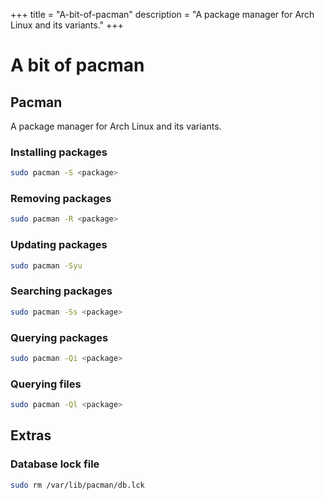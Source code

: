 +++
title = "A-bit-of-pacman"
description = "A package manager for Arch Linux and its variants."
+++

# A bit of pacman

## Pacman

A package manager for Arch Linux and its variants.

### Installing packages

```bash
sudo pacman -S <package>
```

### Removing packages

```bash
sudo pacman -R <package>
```

### Updating packages

```bash
sudo pacman -Syu
```

### Searching packages

```bash
sudo pacman -Ss <package>
```

### Querying packages

```bash
sudo pacman -Qi <package>
```

### Querying files

```bash
sudo pacman -Ql <package>
```

## Extras

### Database lock file

```bash
sudo rm /var/lib/pacman/db.lck
```

